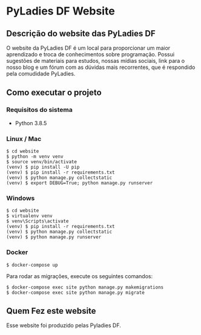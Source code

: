 # PyLadies DF Website

## Descrição do website das PyLadies DF

O website da PyLadies DF é um local para proporcionar um maior aprendizado e troca de conhecimentos
sobre programação. Possui sugestões de materiais para estudos, nossas mídias sociais, link para o
nosso blog e um fórum com as dúvidas mais recorrentes, que é respondido pela comudidade PyLadies.

## Como executar o projeto

### Requisitos do sistema

- Python 3.8.5

### Linux / Mac

``` console
$ cd website
$ python -m venv venv
$ source venv/bin/activate
(venv) $ pip install -U pip
(venv) $ pip install -r requirements.txt
(venv) $ python manage.py collectstatic
(venv) $ export DEBUG=True; python manage.py runserver
```

### Windows

``` console
$ cd website
$ virtualenv venv
$ venv\Scripts\activate
(venv) $ pip install -r requirements.txt
(venv) $ python manage.py collectstatic
(venv) $ python manage.py runserver
```

### Docker

``` console
$ docker-compose up
```

Para rodar as migrações, execute os seguintes comandos:

``` console
$ docker-compose exec site python manage.py makemigrations
$ docker-compose exec site python manage.py migrate
```

## Quem Fez este website

Esse website foi produzido pelas Pyladies DF.
